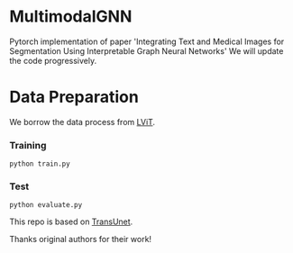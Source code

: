 # MultimodalGNN
Pytorch implementation of paper 'Integrating Text and Medical Images for Segmentation Using Interpretable Graph Neural Networks'
We will update the code progressively.

# Data Preparation
We borrow the data process from [LViT](https://github.com/HUANGLIZI/LViT).


### Training
```
python train.py
```

### Test
```
python evaluate.py
```

This repo is based on [TransUnet](https://github.com/Junelin2333/LanGuideMedSeg-MICCAI2023).

Thanks original authors for their work!


